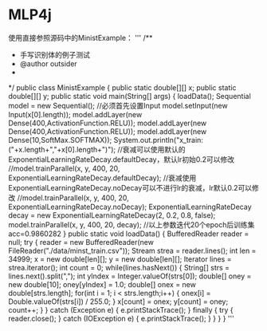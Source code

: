 # MLP4j
使用直接参照源码中的MinistExample：
'''
/**
 * 手写识别体的例子测试
 * @author outsider
 *
 */
public class MinistExample {
	public static double[][] x;
	public static double[][] y;
	public static void main(String[] args) {
		loadData();
		Sequential model = new Sequential();
		//必须首先设置Input
		model.setInput(new Input(x[0].length));
		model.addLayer(new Dense(400,ActivationFunction.RELU));
		model.addLayer(new Dense(400,ActivationFunction.RELU));
		model.addLayer(new Dense(10,SoftMax.SOFTMAX));
		System.out.println("x_train:("+x.length+","+x[0].length+")");
		//衰减可以使用默认的ExponentialLearningRateDecay.defaultDecay，默认lr初始0.2可以修改
		//model.trainParallel(x, y, 400, 20, ExponentialLearningRateDecay.defaultDecay);
		//衰减使用ExponentialLearningRateDecay.noDecay可以不进行lr的衰减，lr默认0.2可以修改
		//model.trainParallel(x, y, 400, 20, ExponentialLearningRateDecay.noDecay);
		ExponentialLearningRateDecay decay = 
				new ExponentialLearningRateDecay(2, 0.2, 0.8, false);
		model.trainParallel(x, y, 400, 20, decay);
		//以上参数迭代20个epoch后训练集acc=0.9860282
	}
	public static void loadData() {
		BufferedReader reader = null;
		try {
			reader = new BufferedReader(new FileReader("./data/minst_train.csv"));
			Stream<String> strea = reader.lines();
			int len = 34999;
			x = new double[len][];
			y = new double[len][];
			Iterator<String> lines = strea.iterator();
			int count = 0;
			while(lines.hasNext()) {
				String[] strs = lines.next().split(",");
				int yIndex = Integer.valueOf(strs[0]);
				double[] oney = new double[10];
				oney[yIndex] = 1.0;
				double[] onex = new double[strs.length];
				for(int i = 1; i < strs.length;i++) {
					onex[i] = Double.valueOf(strs[i]) / 255.0;
				}
				x[count] = onex;
				y[count] = oney;
				count++;
			}
		} catch (Exception e) {
			e.printStackTrace();
		} finally {
			try {
				reader.close();
			} catch (IOException e) {
				e.printStackTrace();
			}
		}
	}
}
'''
